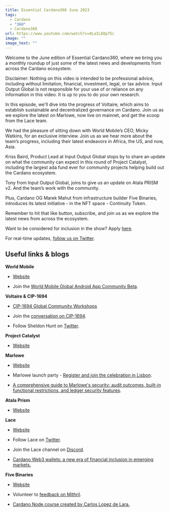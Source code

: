 ```yaml
---
title: Essential Cardano360 June 2023
tags:
  - Cardano
  - "360"
  - Cardano360
url: https://www.youtube.com/watch?v=8LaILE8p75c
image: ""
image_text: ""
---
```


Welcome to the June edition of Essential Cardano360, where we bring you a monthly roundup of just some of the latest news and developments from across the Cardano ecosystem.

Disclaimer: Nothing on this video is intended to be professional advice, including without limitation, financial, investment, legal, or tax advice. Input Output Global is not responsible for your use of or reliance on any information in this video. It is up to you to do your own research.

In this episode, we'll dive into the progress of Voltaire, which aims to establish sustainable and decentralized governance on Cardano. Join us as we explore the latest on Marlowe, now live on mainnet, and get the scoop from the Lace team.

We had the pleasure of sitting down with World Mobile’s CEO, Micky Watkins, for an exclusive interview. Join us as we hear more about the team’s progress, including their latest endeavors in Africa, the US, and now, Asia.

Kriss Baird, Product Lead at Input Output Global stops by to share an update on what the community can expect in this round of Project Catalyst, including the largest ada fund ever for community projects helping build out the Cardano ecosystem.

Tony from Input Output Global, joins to give us an update on Atala PRISM v2. And the team’s work with the community.

Plus, Cardano OG Marek Mahut from infrastructure builder Five Binaries, introduces its latest initiative - in the NFT space - Continuity Token.

Remember to hit that like button, subscribe, and join us as we explore the latest news from across the ecosystem.

Want to be considered for inclusion in the show? Apply [here](https://iohk.link/3WNG8SZ ).

For real-time updates, [follow us on Twitter](https://twitter.com/InputOutputHK).

## Useful links & blogs

**World Mobile**

*   [Website](https://worldmobile.io/)
    
*   Join the [World Mobile Global Android App Community Beta](https://beta.worldmobile.io/ ).
    

**Voltaire & CIP-1694**

*   [CIP-1694 Global Community Workshops](https://voltaire.essentialcardano.io/)
    
*   Join the [conversation on CIP-1694](https://iohk.link/44kUe0w).
    
*   Follow Sheldon Hunt on [Twitter](https://twitter.comMrHunt).
    

**Project Catalyst**

*   [Website](https://projectcatalyst.io/)
    

**Marlowe**

*   [Website](https://marlowe.iohk.io/)
    
*   Marlowe launch party - [Register and join the celebration in Lisbon](https://iohk.link/3PH13Wh).
    
*   [A comprehensive guide to Marlowe's security: audit outcomes, built-in functional restrictions, and ledger security features](https://iohk.link/43Z6HXU).
    

**Atala Prism**

*   [Website](https://atalaprism.io/)
    

**Lace**

*   [Website](https://www.lace.io/)
    
*   Follow Lace on [Twitter](https://twitter.com/lace_io).
    
*   Join the Lace channel on [Discord](https://discord.com/invite/inputoutput ).
    
*   [Cardano Web3 wallets: a new era of financial inclusion in emerging markets.](https://iohk.link/3XxuxaT)
    

**Five Binaries**

*   [Website](https://fivebinaries.com/)
    
*   Volunteer to [feedback on Mithril](https://iohk.link/3pl6Juh ).
    
*   [Cardano Node course created by Carlos Lopez de Lara.](https://iohk.link/3NTgYiH)
